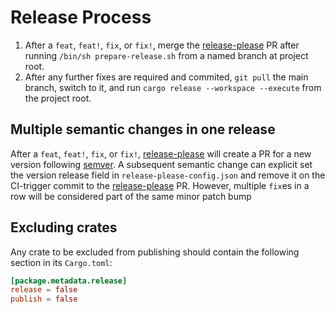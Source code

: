 # Release Process

1. After a `feat`, `feat!`, `fix`, or `fix!`, merge the [release-please] PR
   after running `/bin/sh prepare-release.sh` from a named branch at project
   root.
2. After any further fixes are required and commited, `git pull` the main
   branch, switch to it, and run `cargo release --workspace --execute` from the
   project root.

## Multiple semantic changes in one release

After a `feat`, `feat!`, `fix`, or `fix!`, [release-please] will create a PR for
a new version following [semver]. A subsequent semantic change can explicit set
the version release field in `release-please-config.json` and remove it on the
CI-trigger commit to the [release-please] PR. However, multiple `fix`es in a row
will be considered part of the same minor patch bump

## Excluding crates

Any crate to be excluded from publishing should contain the following section in
its `Cargo.toml`:

```toml
[package.metadata.release]
release = false
publish = false
```

[release-please]: https://github.com/googleapis/release-please
[semver]: https://semver.org
